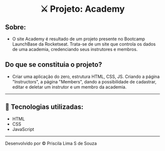 <h1 align="center">
⚔ Projeto: Academy 
</h1>

## Sobre:

- O site Academy é resultado de um projeto presente no Bootcamp LaunchBase da Rocketseat. Trata-se de um site que controla os dados de uma academia, credenciando seus instrutores e membros.

## Do que se constituia o projeto?

- Criar uma aplicação do zero, estrutura HTML, CSS, JS. Criando a página "Instructors", a página "Members", dando a possibilidade de cadastrar, editar e deletar um instrutor e um membro da academia.

--- 

## 🚀 Tecnologias utilizadas:

- HTML
- CSS
- JavaScript

---

Desenvolvido por © Priscila Lima S de Souza